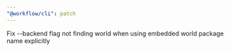 ```yaml
---
"@workflow/cli": patch
---
```


Fix --backend flag not finding world when using embedded world package name explicitly
